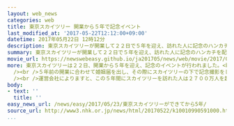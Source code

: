 ```yaml
---
layout: web_news
categories: web
title: 東京スカイツリー 開業から５年で記念イベント
last_modified_at: '2017-05-22T12:12:00+09:00'
datetime: 2017年05月22日 12時12分
description: 東京スカイツリーが開業して２２日で５年を迎え、訪れた人に記念のハンカチを配るなどのイベントが行われました。
summary: 東京スカイツリーが開業して２２日で５年を迎え、訪れた人に記念のハンカチを配るなどのイベントが行われました。
movie_url: https://newswebeasy.github.io/ja201705/news/web/movie/2017/05/23/k10010990591000.mp4
more: 東京スカイツリーは２２日、開業から５年を迎え、記念のイベントが行われました。<br /><br />このうち、近くの広場では運営会社の関係者などが、地元の墨田区の花となっているツツジの苗木の記念植樹を行いました。このあと、併設する商業施設も含めて、訪れた人にスカイツリーや富士山などの刺しゅうをあしらったハンカチが配られていました。<br
  /><br />５年前の開業に合わせて婚姻届を出し、その際にスカイツリーの下で記念撮影をしたという３０代の夫婦は「私たちにとっても子どもができるなど、この５年間はあっという間でした。今後もスカイツリーとともに家族の成長を振り返ることができればうれしいです」と話していました。<br
  /><br />運営会社によりますと、この５年間にスカイツリーを訪れた人は２７００万人を超えていて、最近では外国人観光客の割合が増えているということで、東京オリンピック・パラリンピックを３年後に控え、運営会社では盆踊りなどのイベントを実施し、訪れる人の増加を目指したいとしています。
body:
- text: ''
  title: ''
easy_news_url: /news/easy/2017/05/23/東京スカイツリーができてから5年/
source_url: http://www3.nhk.or.jp/news/html/20170522/k10010990591000.html
...
```

